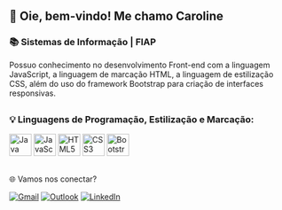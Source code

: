 ## 👋 Oie, bem-vindo! Me chamo Caroline

### 📚 Sistemas de Informação | FIAP

Possuo conhecimento no desenvolvimento Front-end com a linguagem JavaScript, a linguagem de marcação HTML, a linguagem de estilização CSS, além do uso do framework Bootstrap para criação de interfaces responsivas.

##
### 💡 Linguagens de Programação, Estilização e Marcação:

<p align="left">
  <img src="https://cdn.jsdelivr.net/gh/devicons/devicon/icons/java/java-original.svg" width="40" title="Java" />
  <img src="https://cdn.jsdelivr.net/gh/devicons/devicon/icons/javascript/javascript-original.svg" width="40" title="JavaScript" />
  <img src="https://cdn.jsdelivr.net/gh/devicons/devicon/icons/html5/html5-original.svg" width="40" title="HTML5" />
  <img src="https://cdn.jsdelivr.net/gh/devicons/devicon/icons/css3/css3-original.svg" width="40" title="CSS3" />
  <img src="https://cdn.jsdelivr.net/gh/devicons/devicon/icons/bootstrap/bootstrap-original.svg" width="40" title="Bootstrap" />
</p>

##

🌐 Vamos nos conectar?

[![Gmail](https://img.shields.io/badge/Gmail-D14836?style=for-the-badge&logo=gmail&logoColor=white)](mailto:carolinecostacarvalho31@gmail.com)
[![Outlook](https://img.shields.io/badge/Outlook-0078D4?style=for-the-badge&logo=microsoft-outlook&logoColor=white)](mailto:carolinecostacar@hotmail.com)
[![LinkedIn](https://img.shields.io/badge/LinkedIn-0077B5?style=for-the-badge&logo=linkedin&logoColor=white)](https://www.linkedin.com/in/caroline-carvallho)

